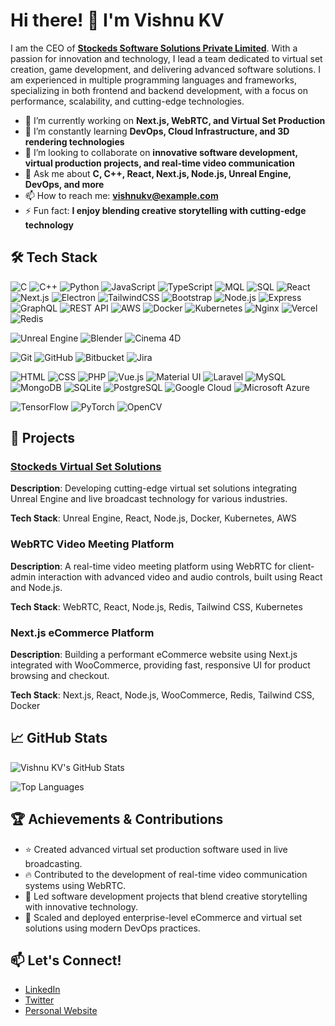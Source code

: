 # Hi there! 👋 I'm Vishnu KV

I am the CEO of **[Stockeds Software Solutions Private Limited](https://stockeds.com)**. With a passion for innovation and technology, I lead a team dedicated to virtual set creation, game development, and delivering advanced software solutions. I am experienced in multiple programming languages and frameworks, specializing in both frontend and backend development, with a focus on performance, scalability, and cutting-edge technologies.

- 🔭 I’m currently working on **Next.js, WebRTC, and Virtual Set Production**
- 🌱 I’m constantly learning **DevOps, Cloud Infrastructure, and 3D rendering technologies**
- 👯 I’m looking to collaborate on **innovative software development, virtual production projects, and real-time video communication**
- 💬 Ask me about **C, C++, React, Next.js, Node.js, Unreal Engine, DevOps, and more**
- 📫 How to reach me: **vishnukv@example.com**
- ⚡ Fun fact: **I enjoy blending creative storytelling with cutting-edge technology**

## 🛠 Tech Stack

![C](https://img.shields.io/badge/C-00599C?style=for-the-badge&logo=c&logoColor=white)
![C++](https://img.shields.io/badge/C++-00599C?style=for-the-badge&logo=c%2B%2B&logoColor=white)
![Python](https://img.shields.io/badge/Python-3670A0?style=for-the-badge&logo=python&logoColor=ffdd54)
![JavaScript](https://img.shields.io/badge/JavaScript-F7DF1E?style=for-the-badge&logo=javascript&logoColor=black)
![TypeScript](https://img.shields.io/badge/TypeScript-007ACC?style=for-the-badge&logo=typescript&logoColor=white)
![MQL](https://img.shields.io/badge/MQL-blue?style=for-the-badge)
![SQL](https://img.shields.io/badge/SQL-4479A1?style=for-the-badge&logo=postgresql&logoColor=white)
![React](https://img.shields.io/badge/React-20232A?style=for-the-badge&logo=react&logoColor=61DAFB)
![Next.js](https://img.shields.io/badge/Next.js-000000?style=for-the-badge&logo=nextdotjs&logoColor=white)
![Electron](https://img.shields.io/badge/Electron-47848F?style=for-the-badge&logo=electron&logoColor=white)
![TailwindCSS](https://img.shields.io/badge/TailwindCSS-38B2AC?style=for-the-badge&logo=tailwind-css&logoColor=white)
![Bootstrap](https://img.shields.io/badge/Bootstrap-563D7C?style=for-the-badge&logo=bootstrap&logoColor=white)
![Node.js](https://img.shields.io/badge/Node.js-43853D?style=for-the-badge&logo=node.js&logoColor=white)
![Express](https://img.shields.io/badge/Express-000000?style=for-the-badge&logo=express&logoColor=white)
![GraphQL](https://img.shields.io/badge/GraphQL-E10098?style=for-the-badge&logo=graphql&logoColor=white)
![REST API](https://img.shields.io/badge/REST-25D366?style=for-the-badge&logo=rest&logoColor=white)
![AWS](https://img.shields.io/badge/AWS-232F3E?style=for-the-badge&logo=amazon-aws&logoColor=white)
![Docker](https://img.shields.io/badge/Docker-2496ED?style=for-the-badge&logo=docker&logoColor=white)
![Kubernetes](https://img.shields.io/badge/Kubernetes-326CE5?style=for-the-badge&logo=kubernetes&logoColor=white)
![Nginx](https://img.shields.io/badge/Nginx-009639?style=for-the-badge&logo=nginx&logoColor=white)
![Vercel](https://img.shields.io/badge/Vercel-000000?style=for-the-badge&logo=vercel&logoColor=white)
![Redis](https://img.shields.io/badge/Redis-DC382D?style=for-the-badge&logo=redis&logoColor=white)

![Unreal Engine](https://img.shields.io/badge/Unreal%20Engine-0E1128?style=for-the-badge&logo=unreal-engine&logoColor=white)
![Blender](https://img.shields.io/badge/Blender-F5792A?style=for-the-badge&logo=blender&logoColor=white)
![Cinema 4D](https://img.shields.io/badge/Cinema%204D-011A6A?style=for-the-badge&logo=cinema4d&logoColor=white)

![Git](https://img.shields.io/badge/Git-F05032?style=for-the-badge&logo=git&logoColor=white)
![GitHub](https://img.shields.io/badge/GitHub-181717?style=for-the-badge&logo=github&logoColor=white)
![Bitbucket](https://img.shields.io/badge/Bitbucket-0052CC?style=for-the-badge&logo=bitbucket&logoColor=white)
![Jira](https://img.shields.io/badge/Jira-0052CC?style=for-the-badge&logo=jira-software&logoColor=white)

![HTML](https://img.shields.io/badge/HTML5-E34F26?style=for-the-badge&logo=html5&logoColor=white)
![CSS](https://img.shields.io/badge/CSS3-1572B6?style=for-the-badge&logo=css3&logoColor=white)
![PHP](https://img.shields.io/badge/PHP-777BB4?style=for-the-badge&logo=php&logoColor=white)
![Vue.js](https://img.shields.io/badge/Vue.js-35495E?style=for-the-badge&logo=vue.js&logoColor=4FC08D)
![Material UI](https://img.shields.io/badge/Material--UI-0081CB?style=for-the-badge&logo=material-ui&logoColor=white)
![Laravel](https://img.shields.io/badge/Laravel-FF2D20?style=for-the-badge&logo=laravel&logoColor=white)
![MySQL](https://img.shields.io/badge/MySQL-4479A1?style=for-the-badge&logo=mysql&logoColor=white)
![MongoDB](https://img.shields.io/badge/MongoDB-47A248?style=for-the-badge&logo=mongodb&logoColor=white)
![SQLite](https://img.shields.io/badge/SQLite-003B57?style=for-the-badge&logo=sqlite&logoColor=white)
![PostgreSQL](https://img.shields.io/badge/PostgreSQL-336791?style=for-the-badge&logo=postgresql&logoColor=white)
![Google Cloud](https://img.shields.io/badge/Google_Cloud-4285F4?style=for-the-badge&logo=google-cloud&logoColor=white)
![Microsoft Azure](https://img.shields.io/badge/Microsoft_Azure-0089D6?style=for-the-badge&logo=microsoft-azure&logoColor=white)

![TensorFlow](https://img.shields.io/badge/TensorFlow-FF6F00?style=for-the-badge&logo=tensorflow&logoColor=white)
![PyTorch](https://img.shields.io/badge/PyTorch-EE4C2C?style=for-the-badge&logo=pytorch&logoColor=white)
![OpenCV](https://img.shields.io/badge/OpenCV-5C3EE8?style=for-the-badge&logo=opencv&logoColor=white)


## 🚀 Projects

### [Stockeds Virtual Set Solutions](https://stockeds.com)
**Description**: Developing cutting-edge virtual set solutions integrating Unreal Engine and live broadcast technology for various industries.

**Tech Stack**: Unreal Engine, React, Node.js, Docker, Kubernetes, AWS

### WebRTC Video Meeting Platform
**Description**: A real-time video meeting platform using WebRTC for client-admin interaction with advanced video and audio controls, built using React and Node.js.

**Tech Stack**: WebRTC, React, Node.js, Redis, Tailwind CSS, Kubernetes

### Next.js eCommerce Platform
**Description**: Building a performant eCommerce website using Next.js integrated with WooCommerce, providing fast, responsive UI for product browsing and checkout.

**Tech Stack**: Next.js, React, Node.js, WooCommerce, Redis, Tailwind CSS, Docker

## 📈 GitHub Stats
![Vishnu KV's GitHub Stats](https://github-readme-stats.vercel.app/api?username=Vishnu-KV-S&show_icons=true&theme=radical)

![Top Languages](https://github-readme-stats.vercel.app/api/top-langs/?username=Vishnu-KV-S&layout=compact&theme=radical)

## 🏆 Achievements & Contributions
- ⭐ Created advanced virtual set production software used in live broadcasting.
- 🔥 Contributed to the development of real-time video communication systems using WebRTC.
- 🏅 Led software development projects that blend creative storytelling with innovative technology.
- 🚀 Scaled and deployed enterprise-level eCommerce and virtual set solutions using modern DevOps practices.

## 📫 Let's Connect!
- [LinkedIn](https://www.linkedin.com/in/vishnukv)
- [Twitter](https://twitter.com/vishnukv)
- [Personal Website](https://stockeds.com)
